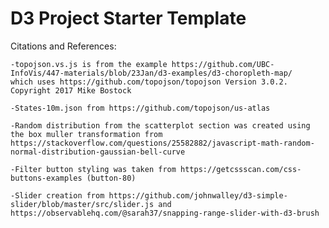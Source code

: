 # D3 Project Starter Template

Citations and References:
    
    -topojson.vs.js is from the example https://github.com/UBC-InfoVis/447-materials/blob/23Jan/d3-examples/d3-choropleth-map/
    which uses https://github.com/topojson/topojson Version 3.0.2. Copyright 2017 Mike Bostock

    -States-10m.json from https://github.com/topojson/us-atlas
    
    -Random distribution from the scatterplot section was created using the box muller transformation from 
    https://stackoverflow.com/questions/25582882/javascript-math-random-normal-distribution-gaussian-bell-curve
    
    -Filter button styling was taken from https://getcssscan.com/css-buttons-examples (button-80)
    
    -Slider creation from https://github.com/johnwalley/d3-simple-slider/blob/master/src/slider.js and https://observablehq.com/@sarah37/snapping-range-slider-with-d3-brush
    
